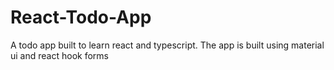 # React-Todo-App
A todo app built to learn react and typescript. The app is built using material ui and react hook forms
